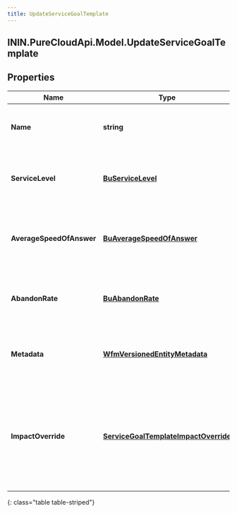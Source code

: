 ```yaml
---
title: UpdateServiceGoalTemplate
---
```

## ININ.PureCloudApi.Model.UpdateServiceGoalTemplate

## Properties

|Name | Type | Description | Notes|
|------------ | ------------- | ------------- | -------------|
| **Name** | **string** | The name of the service goal template. | [optional] |
| **ServiceLevel** | [**BuServiceLevel**](BuServiceLevel.html) | Service level targets for this service goal template | [optional] |
| **AverageSpeedOfAnswer** | [**BuAverageSpeedOfAnswer**](BuAverageSpeedOfAnswer.html) | Average speed of answer targets for this service goal template | [optional] |
| **AbandonRate** | [**BuAbandonRate**](BuAbandonRate.html) | Abandon rate targets for this service goal template | [optional] |
| **Metadata** | [**WfmVersionedEntityMetadata**](WfmVersionedEntityMetadata.html) | Version metadata for the service goal template | |
| **ImpactOverride** | [**ServiceGoalTemplateImpactOverride**](ServiceGoalTemplateImpactOverride.html) | Settings controlling max percent increase and decrease of service goals for this service goal template | [optional] |
{: class="table table-striped"}


